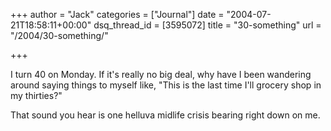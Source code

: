 +++
author = "Jack"
categories = ["Journal"]
date = "2004-07-21T18:58:11+00:00"
dsq_thread_id = [3595072]
title = "30-something"
url = "/2004/30-something/"

+++

I turn 40 on Monday. If it's really no big deal, why have I been wandering around saying things to myself like, "This is the last time I'll grocery shop in my thirties?"

That sound you hear is one helluva midlife crisis bearing right down on me.